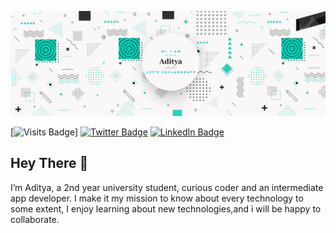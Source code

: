 ![Aditya's GitHub Banner](./assets/collaborate.png)

[![Visits Badge](https://badges.pufler.dev/visits/xcyberpunkx0/xcyberpunkx0)]
[![Twitter Badge](https://img.shields.io/badge/Twitter-Profile-informational?style=flat&logo=twitter&logoColor=white&color=1CA2F1)](https://twitter.com/xcyberpunkx0)
[![LinkedIn Badge](https://img.shields.io/badge/LinkedIn-Profile-informational?style=flat&logo=linkedin&logoColor=white&color=0D76A8)](https://www.linkedin.com/in/aditya-gupta-7a3549190/)
## Hey There 👋

I’m Aditya, a 2nd year university student, curious coder and an intermediate app developer. I make it my mission to know about every technology to some extent, I enjoy learning about new technologies,and i will be happy to collaborate.


<!-- Pinned Repositories -- >

<a href="https://github.com/xcyberpunkx0/SkiWeather">
  <img align="center" style="margin:1rem 0.5rem" src="https://github-readme-stats.vercel.app/api/pin/?username=xcyberpunkx0&repo=SkiWeather&title_color=ffffff&text_color=c9cacc&icon_color=4AB197&bg_color=1A2B34" />
</a>

<br>



<!-- GitHub Stats -- >

<a href="https://github.com/xcyberpunkx0">
  <img align="center" style="margin:0.5rem" src="https://github-readme-stats.vercel.app/api/top-langs/?username=xcyberpunkx0&hide=html&title_color=ffffff&text_color=c9cacc&icon_color=4AB197&bg_color=1A2B34" />
</a>

<a href="https://github.com/xcyberpunkx0">
  <img align="center" style="margin:0.5rem" src="https://github-readme-stats.vercel.app/api?username=xcyberpunkx0&show_icons=true&line_height=27&count_private=true&title_color=ffffff&text_color=c9cacc&icon_color=4AB097&bg_color=1A2B34" alt="Aditya's GitHub Stats" />
</a>
<!--
**xcyberpunkx0/xcyberpunkx0** is a ✨ _special_ ✨ repository because its `README.md` (this file) appears on your GitHub profile.

Here are some ideas to get you started:

- 🔭 I’m currently working on ...
- 🌱 I’m currently learning ...
- 👯 I’m looking to collaborate on ...
- 🤔 I’m looking for help with ...
- 💬 Ask me about ...
- 📫 How to reach me: ...
- 😄 Pronouns: ...
- ⚡ Fun fact: ...
-->
